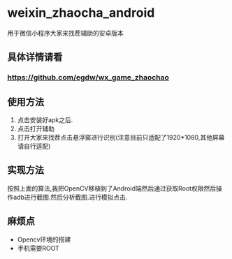 # weixin_zhaocha_android
用于微信小程序大家来找茬辅助的安卓版本

## 具体详情请看 
### https://github.com/egdw/wx_game_zhaochao

## 使用方法
1. 点击安装好apk之后.
2. 点击打开辅助
3. 打开大家来找茬点击悬浮窗进行识别(注意目前只适配了1920*1080,其他屏幕请自行适配)

## 实现方法
按照上面的算法,我把OpenCV移植到了Android端然后通过获取Root权限然后操作adb进行截图.然后分析截图.进行模拟点击.

## 麻烦点
* Opencv环境的搭建
* 手机需要ROOT
